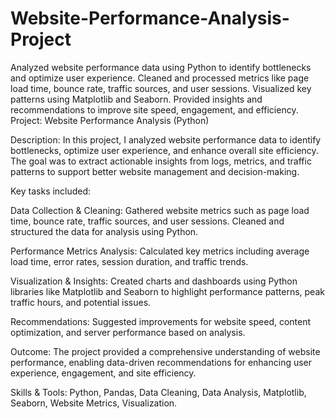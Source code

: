# Website-Performance-Analysis-Project
Analyzed website performance data using Python to identify bottlenecks and optimize user experience. Cleaned and processed metrics like page load time, bounce rate, traffic sources, and user sessions. Visualized key patterns using Matplotlib and Seaborn. Provided insights and recommendations to improve site speed, engagement, and efficiency.
Project: Website Performance Analysis (Python)

Description:
In this project, I analyzed website performance data to identify bottlenecks, optimize user experience, and enhance overall site efficiency. The goal was to extract actionable insights from logs, metrics, and traffic patterns to support better website management and decision-making.

Key tasks included:

Data Collection & Cleaning: Gathered website metrics such as page load time, bounce rate, traffic sources, and user sessions. Cleaned and structured the data for analysis using Python.

Performance Metrics Analysis: Calculated key metrics including average load time, error rates, session duration, and traffic trends.

Visualization & Insights: Created charts and dashboards using Python libraries like Matplotlib and Seaborn to highlight performance patterns, peak traffic hours, and potential issues.

Recommendations: Suggested improvements for website speed, content optimization, and server performance based on analysis.

Outcome:
The project provided a comprehensive understanding of website performance, enabling data-driven recommendations for enhancing user experience, engagement, and site efficiency.

Skills & Tools: Python, Pandas, Data Cleaning, Data Analysis, Matplotlib, Seaborn, Website Metrics, Visualization.
